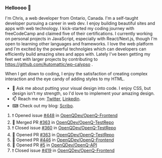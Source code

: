 ### Helloooo 👋

I'm Chris, a web developer from Ontario, Canada. I'm a self-taught developer pursuing a career in web dev. I enjoy building beautiful sites and apps with web technology.
I kick-started my coding journey with freeCodeCamp and claimed five of their certifications.  I currently working on personal projects in JavaScript, especially with React/Next.js, though I'm open to learning other languages and frameworks. I love the web platform and I'm excited by the powerful technolgies which can developers can efficiently build amazing sites and apps with. Lately I've been getting my feet wet with larger projects by contributing to https://github.com/Automattic/wp-calypso .

When I get down to coding, I enjoy the satisfaction of creating complex interaction and the eye candy of adding styles to my HTML. 

- 💬 Ask me about putting your visual design into code. I enjoy CSS, but design isn't my strength, so I'd love to implement your amazing design.
- 📫 Reach me on: [Twitter](https://twitter.com/Christo28120856), [Linkedin](https://www.linkedin.com/in/christopher-stevers-07b9a5204/).
- ⌨ Check out my blog: [Scribo](https://christopherstevers.cf).
<!--
**Christopher-Stevers/Christopher-Stevers** is a ✨ _special_ ✨ repository because its `README.md` (this file) appears on your GitHub profile.

Here are some ideas to get you started:

- 🔭 I’m currently working on ...
- 🌱 I’m currently learning ...
- 👯 I’m looking to collaborate on ...
- 🤔 I’m looking for help with ...
- 😄 Pronouns: ...
- ⚡ Fun fact: ...
-->

<!--START_SECTION:activity-->
1. ❗️ Opened issue [#448](https://github.com/OpenQDev/OpenQ-Frontend/issues/448) in [OpenQDev/OpenQ-Frontend](https://github.com/OpenQDev/OpenQ-Frontend)
2. 🎉 Merged PR [#363](https://github.com/OpenQDev/OpenQ-TestRepo/pull/363) in [OpenQDev/OpenQ-TestRepo](https://github.com/OpenQDev/OpenQ-TestRepo)
3. ❗️ Closed issue [#360](https://github.com/OpenQDev/OpenQ-TestRepo/issues/360) in [OpenQDev/OpenQ-TestRepo](https://github.com/OpenQDev/OpenQ-TestRepo)
4. 💪 Opened PR [#363](https://github.com/OpenQDev/OpenQ-TestRepo/pull/363) in [OpenQDev/OpenQ-TestRepo](https://github.com/OpenQDev/OpenQ-TestRepo)
5. 💪 Opened PR [#446](https://github.com/OpenQDev/OpenQ-Frontend/pull/446) in [OpenQDev/OpenQ-Frontend](https://github.com/OpenQDev/OpenQ-Frontend)
6. 💪 Opened PR [#5](https://github.com/OpenQDev/OpenQ-API/pull/5) in [OpenQDev/OpenQ-API](https://github.com/OpenQDev/OpenQ-API)
7. ❗️ Closed issue [#419](https://github.com/OpenQDev/OpenQ-Frontend/issues/419) in [OpenQDev/OpenQ-Frontend](https://github.com/OpenQDev/OpenQ-Frontend)
<!--END_SECTION:activity-->
